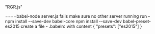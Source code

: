 "RGR.js"

====babel-node server.js fails
make sure no other server running
run - npm install --save-dev babel-core
npm install --save-dev babel-preset-es2015
create a file - .babelrc  with content
{
  "presets": ["es2015"]
}
